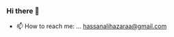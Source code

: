 ### Hi there 👋
<!--
- 🔭 I’m currently working on ... Python
- 🌱 I’m currently learning ... Python
- 👯 I’m looking to collaborate on ... your project
- 🤔 I’m looking for help with ... learning new technologies
- 💬 Ask me about ... anything (related to tech)
-->
- 📫 How to reach me: ... hassanalihazaraa@gmail.com
